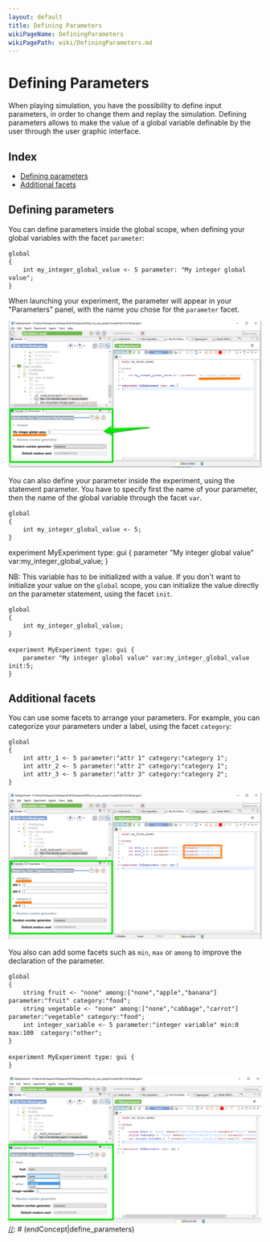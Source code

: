 ```yaml
---
layout: default
title: Defining Parameters
wikiPageName: DefiningParameters
wikiPagePath: wiki/DefiningParameters.md
---
```

[//]: # (startConcept|define_parameters)
[//]: # (keyword|concept_parameter)
# Defining Parameters
[//]: # (keyword|concept_gui)

When playing simulation, you have the possibility to define input parameters, in order to change them and replay the simulation. Defining parameters allows to make the value of a global variable definable by the user through the user graphic interface.

## Index

* [Defining parameters](#defining-parameters)
* [Additional facets](#additional-facets)

## Defining parameters

You can define parameters inside the global scope, when defining your global variables with the facet `parameter`:

```
global
{
	int my_integer_global_value <- 5 parameter: "My integer global value";
}
```

When launching your experiment, the parameter will appear in your "Parameters" panel, with the name you chose for the `parameter` facet.

![images/parameter1.png](resources/images/definingGUIExperiment/parameter1.png)

You can also define your parameter inside the experiment, using the statement parameter. You have to specify first the name of your parameter, then the name of the global variable through the facet `var`.

```
global
{
	int my_integer_global_value <- 5;
}
```

experiment MyExperiment type: gui {
	parameter "My integer global value" var:my_integer_global_value;
}

NB: This variable has to be initialized with a value. If you don't want to initialize your value on the `global` scope, you can initialize the value directly on the parameter statement, using the facet `init`.

```
global
{
	int my_integer_global_value;
}

experiment MyExperiment type: gui {
	parameter "My integer global value" var:my_integer_global_value init:5;
}
```

## Additional facets

You can use some facets to arrange your parameters. For example, you can categorize your parameters under a label, using the facet `category`:

```
global
{
	int attr_1 <- 5 parameter:"attr 1" category:"category 1";
	int attr_2 <- 5 parameter:"attr 2" category:"category 1";
	int attr_3 <- 5 parameter:"attr 3" category:"category 2";
}
```

![images/parameter2.png](resources/images/definingGUIExperiment/parameter2.png)

You also can add some facets such as `min`, `max` or `among` to improve the declaration of the parameter.

```
global
{
	string fruit <- "none" among:["none","apple","banana"] parameter:"fruit" category:"food";
	string vegetable <- "none" among:["none","cabbage","carrot"] parameter:"vegetable" category:"food";
	int integer_variable <- 5 parameter:"integer variable" min:0 max:100  category:"other";
}

experiment MyExperiment type: gui {
}
```

![images/parameter3.png](resources/images/definingGUIExperiment/parameter3.png)
[//]: # (endConcept|define_parameters)
